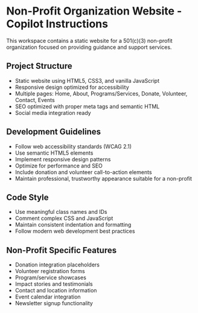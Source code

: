 # Non-Profit Organization Website - Copilot Instructions

This workspace contains a static website for a 501(c)(3) non-profit organization focused on providing guidance and support services.

## Project Structure
- Static website using HTML5, CSS3, and vanilla JavaScript
- Responsive design optimized for accessibility
- Multiple pages: Home, About, Programs/Services, Donate, Volunteer, Contact, Events
- SEO optimized with proper meta tags and semantic HTML
- Social media integration ready

## Development Guidelines
- Follow web accessibility standards (WCAG 2.1)
- Use semantic HTML5 elements
- Implement responsive design patterns
- Optimize for performance and SEO
- Include donation and volunteer call-to-action elements
- Maintain professional, trustworthy appearance suitable for a non-profit

## Code Style
- Use meaningful class names and IDs
- Comment complex CSS and JavaScript
- Maintain consistent indentation and formatting
- Follow modern web development best practices

## Non-Profit Specific Features
- Donation integration placeholders
- Volunteer registration forms
- Program/service showcases
- Impact stories and testimonials
- Contact and location information
- Event calendar integration
- Newsletter signup functionality